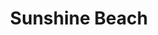 ---
layout: child_layout/surfcams
title: Sunshine Beach
permalink: /surfcams/sunshine-beach/
user_type: public
theme: theme-public
---